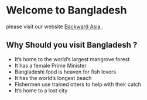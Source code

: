 # Welcome to Bangladesh 

please visit our website [Backward Asia ](https://backward-asia.web.app/).

## Why Should you visit Bangladesh ? 

* It’s home to the world’s largest mangrove forest
* It has a female Prime Minister
* Bangladeshi food is heaven for fish lovers
*  It has the world’s longest beach
* Fishermen use trained otters to help with their catch
*  It’s home to a lost city